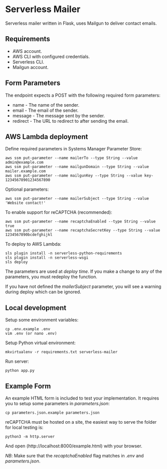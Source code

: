 # Serverless Mailer

Serverless mailer written in Flask, uses Mailgun to deliver contact emails.

## Requirements

- AWS account.
- AWS CLI with configured credentials.
- Serverless CLI.
- Mailgun account.

## Form Parameters

The endpoint expects a POST with the following required form parameters:

- name - The name of the sender.
- email - The email of the sender.
- message - The message sent by the sender.
- redirect - The URL to redirect to after sending the email.

## AWS Lambda deployment

Define required parameters in Systems Manager Parameter Store:

    aws ssm put-parameter --name mailerTo --type String --value admin@example.com
    aws ssm put-parameter --name mailgunDomain --type String --value mailer.example.com
    aws ssm put-parameter --name mailgunKey --type String --value key-12345678901234567890

Optional parameters:

    aws ssm put-parameter --name mailerSubject --type String --value 'Website contact!'

To enable support for reCAPTCHA (recommended):

    aws ssm put-parameter --name recaptchaEnabled --type String --value true
    aws ssm put-parameter --name recaptchaSecretKey --type String --value 1234567890bcdefghijkl

To deploy to AWS Lambda:

    sls plugin install -n serverless-python-requirements
    sls plugin install -n serverless-wsgi
    sls deploy

The parameters are used at _deploy time_. If you make a change to any of the parameters, you must redeploy the function.

If you have not defined the _mailerSubject_ parameter, you will see a warning during deploy which can be ignored.

## Local development

Setup some environment variables:

    cp .env.example .env
    vim .env (or nano .env)

Setup Python virtual environment:

    mkvirtualenv -r requirements.txt serverless-mailer

Run server:

    python app.py

## Example Form

An example HTML form is included to test your implementation. It requires you to setup some parameters in _parameters.json_:

    cp parameters.json.example parameters.json

reCAPTCHA must be hosted on a site, the easiest way to serve the folder for local testing is:

    python3 -m http.server

And open (http://localhost:8000/example.html) with your browser.

_NB_: Make sure that the _recaptchaEnabled_ flag matches in _.env_ and _parameters.json_.
